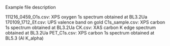 Example file description

111216_0459_O1s.csv: XPS oxygen 1s spectrum obtained at BL3.2Ua
170109_1712_Ef.csv: UPS valence band  on gold
C1s_sample.csv: XPS carbon 1s spectrum obtained at BL3.2Ua
CK.csv: XAS carbon K edge spectrum obtained at BL3.2Ua
PET_C1s.csv: XPS carbon 1s spectrum obtained at BL5.3 (Al K_alpha)
